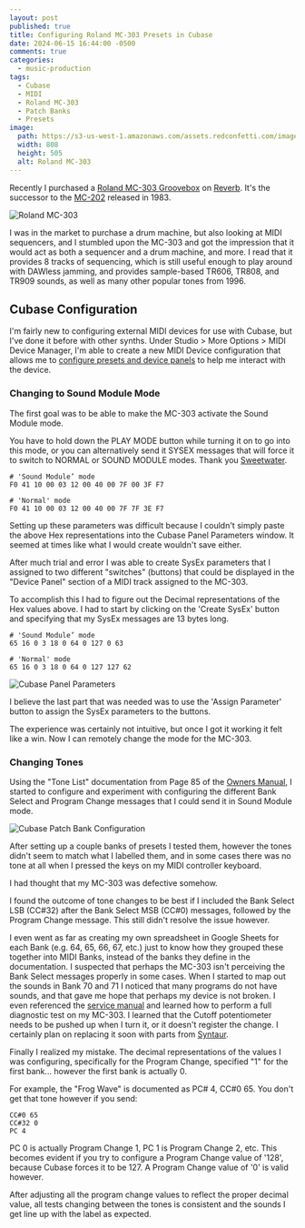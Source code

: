 ```yaml
---
layout: post
published: true
title: Configuring Roland MC-303 Presets in Cubase
date: 2024-06-15 16:44:00 -0500
comments: true
categories:
  - music-production
tags:
  - Cubase
  - MIDI
  - Roland MC-303
  - Patch Banks
  - Presets
image: 
  path: https://s3-us-west-1.amazonaws.com/assets.redconfetti.com/images/posts/2024-06-15-configure-roland-mc-303-cubase/roland-mc-303.png
  width: 808
  height: 505
  alt: Roland MC-303
---
```


Recently I purchased a [Roland MC-303 Groovebox][] on [Reverb][]. It's the
successor to the [MC-202][] released in 1983.

[Roland MC-303 Groovebox]: https://en.wikipedia.org/wiki/Roland_MC-303
[MC-202]: https://en.wikipedia.org/wiki/Roland_MC-202
[Reverb]: https://reverb.com/

![Roland MC-303]

I was in the market to purchase a drum machine, but also looking at MIDI
sequencers, and I stumbled upon the MC-303 and got the impression that it would
act as both a sequencer and a drum machine, and more. I read that it provides
8 tracks of sequencing, which is still useful enough to play around with
DAWless jamming, and provides sample-based TR606, TR808, and TR909 sounds, as
well as many other popular tones from 1996.

## Cubase Configuration

I'm fairly new to configuring external MIDI devices for use with Cubase, but
I've done it before with other synths. Under Studio > More Options > MIDI
Device Manager, I'm able to create a new MIDI Device configuration that
allows me to [configure presets and device panels][] to help me interact with
the device.

### Changing to Sound Module Mode

The first goal was to be able to make the MC-303 activate the Sound Module mode.

You have to hold down the PLAY MODE button while turning it on to go into this
mode, or you can alternatively send it SYSEX messages that will force it
to switch to NORMAL or SOUND MODULE modes. Thank you [Sweetwater][].

```text
# 'Sound Module’ mode
F0 41 10 00 03 12 00 40 00 7F 00 3F F7

# 'Normal' mode
F0 41 10 00 03 12 00 40 00 7F 7F 3E F7
```

[Sweetwater]: https://www.sweetwater.com/sweetcare/articles/roland-mc-303-switching-between-normal-sound-module-mode/

Setting up these parameters was difficult because I couldn't simply paste the
above Hex representations into the Cubase Panel Parameters window. It seemed at
times like what I would create wouldn't save either.

After much trial and error I was able to create SysEx parameters that I assigned
to two different "switches" (buttons) that could be displayed in the
"Device Panel" section of a MIDI track assigned to the MC-303.

To accomplish this I had to figure out the Decimal representations of the Hex
values above. I had to start by clicking on the 'Create SysEx' button and
specifying that my SysEx messages are 13 bytes long.

```text
# 'Sound Module’ mode
65 16 0 3 18 0 64 0 127 0 63

# 'Normal' mode
65 16 0 3 18 0 64 0 127 127 62
```

![Cubase Panel Parameters]

I believe the last part that was needed was to use the 'Assign Parameter' button
to assign the SysEx parameters to the buttons.

The experience was certainly not intuitive, but once I got it working it felt
like a win. Now I can remotely change the mode for the MC-303.

### Changing Tones

Using the "Tone List" documentation from Page 85 of the [Owners Manual][], I
started to configure and experiment with configuring the different Bank Select
and Program Change messages that I could send it in Sound Module mode.

![Cubase Patch Bank Configuration]

After setting up a couple banks of presets I tested them, however the tones
didn't seem to match what I labelled them, and in some cases there was no
tone at all when I pressed the keys on my MIDI controller keyboard.

I had thought that my MC-303 was defective somehow.

I found the outcome of tone changes to be best if I included the Bank Select LSB
(CC#32) after the Bank Select MSB (CC#0) messages, followed by the Program
Change message. This still didn't resolve the issue however.

I even went as far as creating my own spreadsheet in Google Sheets for each
Bank (e.g. 64, 65, 66, 67, etc.) just to know how they grouped these together
into MIDI Banks, instead of the banks they define in the documentation. I
suspected that perhaps the MC-303 isn't perceiving the Bank Select messages
properly in some cases. When I started to map out the sounds in Bank 70 and
71 I noticed that many programs do not have sounds, and that gave me hope that
perhaps my device is not broken. I even referenced the [service manual][] and
learned how to perform a full diagnostic test on my MC-303. I learned that the
Cutoff potentiometer needs to be pushed up when I turn it, or it doesn't
register the change. I certainly plan on replacing it soon with parts from
[Syntaur][].

Finally I realized my mistake. The decimal representations of the values I was
configuring, specifically for the Program Change, specified "1" for the first
bank... however the first bank is actually 0.

For example, the "Frog Wave" is documented as PC# 4, CC#0 65. You don't get that
tone however if you send:

```text
CC#0 65
CC#32 0
PC 4
```

PC 0 is actually Program Change 1, PC 1 is Program Change 2, etc.
This becomes evident if you try to configure a Program Change value of '128',
because Cubase forces it to be 127. A Program Change value of '0' is valid
however.

After adjusting all the program change values to reflect the proper decimal
value, all tests changing between the tones is consistent and the sounds I
get line up with the label as expected.

[Cubase Patch Bank Configuration]: {{site.assets.url_prefix}}/images/posts/2024-06-15-configure-roland-mc-303-cubase/cubase-patch-bank-configuration.png "Cubase Patch Bank Configuration"
[Roland MC-303]: {{site.assets.url_prefix}}/images/posts/2024-06-15-configure-roland-mc-303-cubase/roland-mc-303.png "Roland MC-303"
[Cubase Panel Parameters]: {{site.assets.url_prefix}}/images/posts/2024-06-15-configure-roland-mc-303-cubase/cubase-panel-sysex-decimal.png "Cubase Panel Parameters Sysex Decimal to Hex"
[configure presets and device panels]: /music-production/2024/04/17/demystifying-midi-in-cubase.html#h-external--hardware-instruments
[owners manual]: https://www.roland.com/global/support/by_product/mc-303/owners_manuals/
[service manual]: https://archive.org/details/RolandMc-303GrooveboxServiceNotes
[Syntaur]: https://syntaur.com/keyboard.php?keyboard=Roland_MC-303
